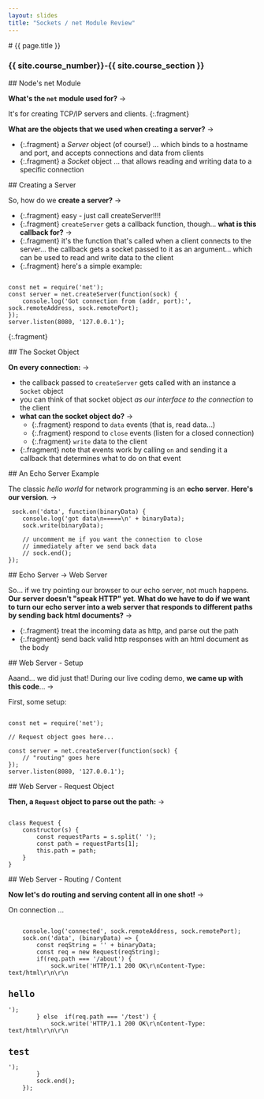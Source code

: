 ```yaml
---
layout: slides
title: "Sockets / net Module Review"
---
```


<section markdown="block" class="intro-slide">
# {{ page.title }}

### {{ site.course_number}}-{{ site.course_section }}

<p><small></small></p>
</section>
<section markdown="block">
## Node's net Module

__What's the `net` module used for?__ &rarr;

It's for creating TCP/IP servers and clients.
{:.fragment}

__What are the objects that we used when creating a server?__ &rarr;

* {:.fragment} a _Server_ object (of course!) ... which binds to a hostname and port, and accepts connections and data from clients
* {:.fragment} a _Socket_ object ... that allows reading and writing data to a specific connection

</section>

<section markdown="block">
## Creating a Server

So, how do we __create a server?__ &rarr;

* {:.fragment} easy - just call createServer!!!!
* {:.fragment} `createServer` gets a callback function, though... __what is this callback for?__ &rarr;
* {:.fragment} it's the function that's called when a client connects to the server... the callback gets a socket passed to it as an argument... which can be used to read and write data to the client
* {:.fragment} here's a simple example:

<pre><code data-trim contenteditable>
const net = require('net');
const server = net.createServer(function(sock) {
    console.log('Got connection from (addr, port):', sock.remoteAddress, sock.remotePort); 
});
server.listen(8080, '127.0.0.1');
</code></pre>
{:.fragment}

</section>

<section markdown="block">
## The Socket Object

__On every connection:__ &rarr;

* the callback passed to `createServer` gets called with an instance a `Socket` object
* you can think of that socket object _as our interface to the connection_ to the client
* __what can the socket object do?__ &rarr;
    * {:.fragment} respond to `data` events (that is, read data...)
    * {:.fragment} respond to `close` events (listen for a closed connection)
    * {:.fragment} `write` data to the client
* {:.fragment} note that events work by calling `on` and sending it a callback that determines what to do on that event
</section>

<section markdown="block">
## An Echo Server Example

The classic _hello world_ for network programming is an __echo server__. __Here's our version__. &rarr;

<pre><code data-trim contenteditable> sock.on('data', function(binaryData) {
    console.log('got data\n=====\n' + binaryData); 
    sock.write(binaryData);

    // uncomment me if you want the connection to close
    // immediately after we send back data
    // sock.end();
});
</code></pre>
</section>

<section markdown="block">
## Echo Server &rarr; Web Server

So... if we try pointing our browser to our echo server, not much happens. __Our server doesn't "speak HTTP" yet__. 
__What do we have to do if we want to turn our echo server into a web server that responds to different paths by sending back html documents?__ &rarr;

* {:.fragment} treat the incoming data as http, and parse out the path
* {:.fragment} send back valid http responses with an html document as the body

</section>

<section markdown="block">
## Web Server - Setup

Aaand... we did just that! During our live coding demo, __we came up with this code__... &rarr;

First, some setup:

<pre><code data-trim contenteditable>
const net = require('net');

// Request object goes here...

const server = net.createServer(function(sock) {
    // "routing" goes here
});
server.listen(8080, '127.0.0.1');
</code></pre>
</section>

<section markdown="block">
## Web Server - Request Object

__Then, a `Request` object to parse out the path:__ &rarr;

<pre><code data-trim contenteditable>
class Request {
    constructor(s) {
        const requestParts = s.split(' ');
        const path = requestParts[1];
        this.path = path;
    }
}
</code></pre>
</section>

<section markdown="block">
## Web Server - Routing / Content

__Now let's do routing and serving content all in one shot!__ &rarr;

On connection ...
<pre><code data-trim contenteditable>
    console.log('connected', sock.remoteAddress, sock.remotePort);
    sock.on('data', (binaryData) => {
        const reqString = '' + binaryData; 
        const req = new Request(reqString);
        if(req.path === '/about') {
            sock.write('HTTP/1.1 200 OK\r\nContent-Type: text/html\r\n\r\n<h2>hello</h2>');
        } else  if(req.path === '/test') {
            sock.write('HTTP/1.1 200 OK\r\nContent-Type: text/html\r\n\r\n<h2>test</h2>');
        }         
        sock.end();
    });
</code></pre>
</section>



